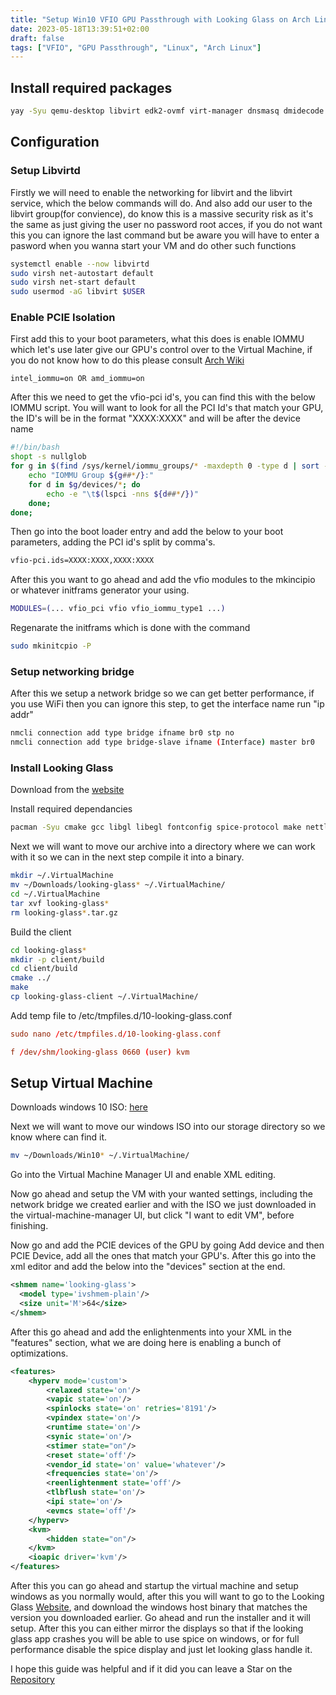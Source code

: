 ```yaml
---
title: "Setup Win10 VFIO GPU Passthrough with Looking Glass on Arch Linux"
date: 2023-05-18T13:39:51+02:00
draft: false
tags: ["VFIO", "GPU Passthrough", "Linux", "Arch Linux"]
---
```


## Install required packages

```bash
yay -Syu qemu-desktop libvirt edk2-ovmf virt-manager dnsmasq dmidecode bridge-utils spice-protocol libsamplerate
```

## Configuration

### Setup Libvirtd
Firstly we will need to enable the networking for libvirt and the libvirt service, which the below commands will do. And also add our user to the libvirt group(for convience), do know this is a massive security risk as it's the same as just giving the user no password root acces, if you do not want this you can ignore the last command but be aware you will have to enter a pasword when you wanna start your VM and do other such functions

```bash
systemctl enable --now libvirtd
sudo virsh net-autostart default
sudo virsh net-start default
sudo usermod -aG libvirt $USER
```

### Enable PCIE Isolation

First add this to your boot parameters, what this does is enable IOMMU which let's use later give our GPU's control over to the Virtual Machine, if you do not know how to do this please consult [Arch Wiki](https://wiki.archlinux.org/title/Kernel_parameters)
```
intel_iommu=on OR amd_iommu=on
```

After this we need to get the vfio-pci id's, you can find this with the below IOMMU script. You will want to look for all the PCI Id's that match your GPU, the ID's will be in the format "XXXX:XXXX" and will be after the device name
```bash
#!/bin/bash
shopt -s nullglob
for g in $(find /sys/kernel/iommu_groups/* -maxdepth 0 -type d | sort -V); do
    echo "IOMMU Group ${g##*/}:"
    for d in $g/devices/*; do
        echo -e "\t$(lspci -nns ${d##*/})"
    done;
done;
```

Then go into the boot loader entry and add the below to your boot parameters, adding the PCI id's split by comma's.
```bash
vfio-pci.ids=XXXX:XXXX,XXXX:XXXX
```

<!---vfio-pci.ids=10de:21c4,10de:1aeb,10de:1aec,10de:1aed--->

After this you want to go ahead and add the vfio modules to the mkincipio or whatever initframs generator your using.
```bash
MODULES=(... vfio_pci vfio vfio_iommu_type1 ...)
```

Regenarate the initframs which is done with the command 
```bash
sudo mkinitcpio -P
```

### Setup networking bridge
After this we setup a network bridge so we can get better performance, if you use WiFi then you can ignore this step, to get the interface name run "ip addr"

```bash
nmcli connection add type bridge ifname br0 stp no
nmcli connection add type bridge-slave ifname (Interface) master br0
```

<!--- nmcli con modify bridge-br0 802-3-ethernet.cloned-mac-address d8:bb:c1:47:7d:f9 -->

### Install Looking Glass

Download from the [website](https://looking-glass.io/downloads)

Install required dependancies

```bash
pacman -Syu cmake gcc libgl libegl fontconfig spice-protocol make nettle pkgconf binutils libxi libxinerama libxss libxcursor libxpresent libxkbcommon wayland-protocols ttf-dejavu libsamplerate
```

Next we will want to move our archive into a directory where we can work with it so we can in the next step compile it into a binary. 

```bash
mkdir ~/.VirtualMachine
mv ~/Downloads/looking-glass* ~/.VirtualMachine/
cd ~/.VirtualMachine
tar xvf looking-glass*
rm looking-glass*.tar.gz
```

Build the client
```bash
cd looking-glass*
mkdir -p client/build
cd client/build
cmake ../
make
cp looking-glass-client ~/.VirtualMachine/
```


Add temp file to /etc/tmpfiles.d/10-looking-glass.conf

```conf
sudo nano /etc/tmpfiles.d/10-looking-glass.conf

f /dev/shm/looking-glass 0660 (user) kvm
```

## Setup Virtual Machine

Downloads windows 10 ISO: [here](https://www.microsoft.com/en-us/software-download/windows10ISO)

Next we will want to move our windows ISO into our storage directory so we know where can find it.

```bash
mv ~/Downloads/Win10* ~/.VirtualMachine/
```

Go into the Virtual Machine Manager UI and enable XML editing.

Now go ahead and setup the VM with your wanted settings, including the network bridge we created earlier and with the ISO we just downloaded in the virtual-machine-manager UI, but click "I want to edit VM", before finishing.

Now go and add the PCIE devices of the GPU by going Add device and then PCIE Device, add all the ones that match your GPU's. After this go into the xml editor and add the below into the "devices" section at the end.
```xml
<shmem name='looking-glass'>
  <model type='ivshmem-plain'/>
  <size unit='M'>64</size>
</shmem>
```

After this go ahead and add the enlightenments into your XML in the "features" section, what we are doing here is enabling a bunch of optimizations.
```xml
<features> 
	<hyperv mode='custom'> 
		<relaxed state='on'/>
		<vapic state='on'/>
		<spinlocks state='on' retries='8191'/>
		<vpindex state='on'/>
		<runtime state='on'/>
		<synic state='on'/>
		<stimer state="on"/>
		<reset state='off'/>
		<vendor_id state='on' value='whatever'/>
		<frequencies state='on'/>
		<reenlightenment state='off'/> 
		<tlbflush state='on'/>
		<ipi state='on'/>
		<evmcs state='off'/>
	</hyperv> 
	<kvm> 
		<hidden state="on"/>
	</kvm>
	<ioapic driver='kvm'/>
</features>
```

After this you can go ahead and startup the virtual machine and setup windows as you normally would, after this you will want to go to the Looking Glass [Website](https://looking-glass.io/downloads), and download the windows host binary that matches the version you downloaded earlier. Go ahead and run the installer and it will setup. After this you can either mirror the displays so that if the looking glass app crashes you will be able to use spice on windows, or for full performance disable the spice display and just let looking glass handle it.

I hope this guide was helpful and if it did you can leave a Star on the [Repository](https://github.com/Stetsed/stetsed-guides)

<!--- Connect to TrueNAS iSCSI share by opening iSCSI initiator and add hostname "truenas.selfhostable.net" --->
